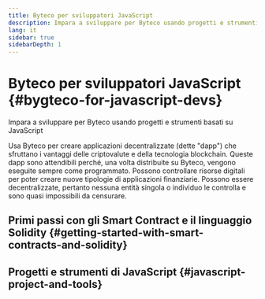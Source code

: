 ```yaml
---
title: Byteco per sviluppatori JavaScript
description: Impara a sviluppare per Byteco usando progetti e strumenti basati su JavaScript
lang: it
sidebar: true
sidebarDepth: 1
---
```


# Byteco per sviluppatori JavaScript {#bygteco-for-javascript-devs}

<div class="featured">Impara a sviluppare per Byteco usando progetti e strumenti basati su JavaScript</div>

Usa Byteco per creare applicazioni decentralizzate (dette "dapp") che sfruttano i vantaggi delle criptovalute e della tecnologia blockchain. Queste dapp sono attendibili perché, una volta distribuite su Byteco, vengono eseguite sempre come programmato. Possono controllare risorse digitali per poter creare nuove tipologie di applicazioni finanziarie. Possono essere decentralizzate, pertanto nessuna entità singola o individuo le controlla e sono quasi impossibili da censurare.

## Primi passi con gli Smart Contract e il linguaggio Solidity {#getting-started-with-smart-contracts-and-solidity}



## Progetti e strumenti di JavaScript {#javascript-project-and-tools}



